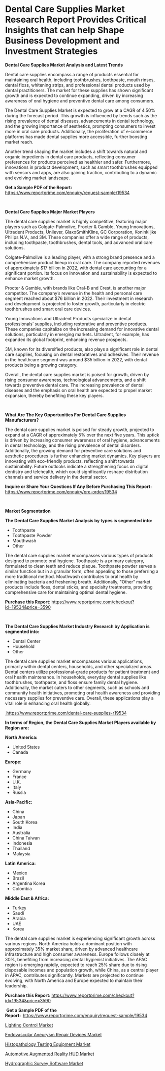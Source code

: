 <p><h1>Dental Care Supplies Market Research Report Provides Critical Insights that can help Shape Business Development and Investment Strategies</h1></p><p><strong>Dental Care Supplies Market Analysis and Latest Trends</strong></p>
<p><p>Dental care supplies encompass a range of products essential for maintaining oral health, including toothbrushes, toothpaste, mouth rinses, dental floss, whitening strips, and professional dental products used by dental practitioners. The market for these supplies has shown significant growth and is expected to continue expanding, driven by increasing awareness of oral hygiene and preventive dental care among consumers.</p><p>The Dental Care Supplies Market is expected to grow at a CAGR of 4.50% during the forecast period. This growth is influenced by trends such as the rising prevalence of dental diseases, advancements in dental technology, and the growing importance of aesthetics, prompting consumers to invest more in oral care products. Additionally, the proliferation of e-commerce platforms has made dental supplies more accessible, further boosting market reach.</p><p>Another trend shaping the market includes a shift towards natural and organic ingredients in dental care products, reflecting consumer preferences for products perceived as healthier and safer. Furthermore, innovations in product development, such as smart toothbrushes equipped with sensors and apps, are also gaining traction, contributing to a dynamic and evolving market landscape.</p></p>
<p><strong>Get a Sample PDF of the Report:&nbsp;</strong> <a href="https://www.reportprime.com/enquiry/request-sample/19534?utm_campaign=60&utm_medium=2&utm_source=Github&utm_content=ia&utm_term=23112024&utm_id=dental-care-supplies">https://www.reportprime.com/enquiry/request-sample/19534</a></p>
<p>&nbsp;</p>
<p><strong>Dental Care Supplies Major Market Players</strong></p>
<p><p>The dental care supplies market is highly competitive, featuring major players such as Colgate-Palmolive, Procter & Gamble, Young Innovations, Ultradent Products, Unilever, GlaxoSmithKline, GC Corporation, Koninklijke Philips N.V., and 3M. These companies offer a wide range of products, including toothpaste, toothbrushes, dental tools, and advanced oral care solutions.</p><p>Colgate-Palmolive is a leading player, with a strong brand presence and a comprehensive product lineup in oral care. The company reported revenues of approximately $17 billion in 2022, with dental care accounting for a significant portion. Its focus on innovation and sustainability is expected to enhance market growth.</p><p>Procter & Gamble, with brands like Oral-B and Crest, is another major competitor. The company’s revenue in the health and personal care segment reached about $76 billion in 2022. Their investment in research and development is projected to foster growth, particularly in electric toothbrushes and smart oral care devices.</p><p>Young Innovations and Ultradent Products specialize in dental professionals’ supplies, including restorative and preventive products. These companies capitalize on the increasing demand for innovative dental solutions, particularly in emerging markets. Ultradent, for example, has expanded its global footprint, enhancing revenue prospects.</p><p>3M, known for its diversified products, also plays a significant role in dental care supplies, focusing on dental restoratives and adhesives. Their revenue in the healthcare segment was around $35 billion in 2022, with dental products being a growing category.</p><p>Overall, the dental care supplies market is poised for growth, driven by rising consumer awareness, technological advancements, and a shift towards preventive dental care. The increasing prevalence of dental diseases and the emphasis on oral health are expected to propel market expansion, thereby benefiting these key players.</p></p>
<p>&nbsp;</p>
<p><strong>What Are The Key Opportunities For Dental Care Supplies Manufacturers?</strong></p>
<p><p>The dental care supplies market is poised for steady growth, projected to expand at a CAGR of approximately 5% over the next five years. This uptick is driven by increasing consumer awareness of oral hygiene, advancements in dental technology, and the rising prevalence of dental disorders. Additionally, the growing demand for preventive care solutions and aesthetic procedures is further enhancing market dynamics. Key players are innovating with eco-friendly products, reflecting a shift towards sustainability. Future outlooks indicate a strengthening focus on digital dentistry and telehealth, which could significantly reshape distribution channels and service delivery in the dental sector.</p></p>
<p><strong>Inquire or Share Your Questions If Any Before Purchasing This Report:</strong> <a href="https://www.reportprime.com/enquiry/pre-order/19534?utm_campaign=60&utm_medium=2&utm_source=Github&utm_content=ia&utm_term=23112024&utm_id=dental-care-supplies">https://www.reportprime.com/enquiry/pre-order/19534</a></p>
<p>&nbsp;</p>
<p><strong>Market Segmentation</strong></p>
<p><strong>The Dental Care Supplies Market Analysis by types is segmented into:</strong></p>
<p><ul><li>Toothpaste</li><li>Toothpaste Powder</li><li>Mouthwash</li><li>Other</li></ul></p>
<p><p>The dental care supplies market encompasses various types of products designed to promote oral hygiene. Toothpaste is a primary category, formulated to clean teeth and reduce plaque. Toothpaste powder serves a similar function but in a granular form, often appealing to those preferring a more traditional method. Mouthwash contributes to oral health by eliminating bacteria and freshening breath. Additionally, "Other" market products include floss, dental sticks, and specialty treatments, providing comprehensive care for maintaining optimal dental hygiene.</p></p>
<p><strong>Purchase this Report:&nbsp;</strong><a href="https://www.reportprime.com/checkout?id=19534&price=3590&utm_campaign=60&utm_medium=2&utm_source=Github&utm_content=ia&utm_term=23112024&utm_id=dental-care-supplies">https://www.reportprime.com/checkout?id=19534&price=3590</a></p>
<p>&nbsp;</p>
<p><strong>The Dental Care Supplies Market Industry Research by Application is segmented into:</strong></p>
<p><ul><li>Dental Center</li><li>Household</li><li>Other</li></ul></p>
<p><p>The dental care supplies market encompasses various applications, primarily within dental centers, households, and other specialized areas. Dental centers utilize professional-grade products for patient treatment and oral health maintenance. In households, everyday dental supplies like toothbrushes, toothpaste, and floss ensure family dental hygiene. Additionally, the market caters to other segments, such as schools and community health initiatives, promoting oral health awareness and providing necessary supplies for preventive care. Overall, these applications play a vital role in enhancing oral health globally.</p></p>
<p><a href="https://www.reportprime.com/dental-care-supplies-r19534?utm_campaign=60&utm_medium=2&utm_source=Github&utm_content=ia&utm_term=23112024&utm_id=dental-care-supplies">&nbsp;https://www.reportprime.com/dental-care-supplies-r19534</a></p>
<p><strong>In terms of Region, the Dental Care Supplies Market Players available by Region are:</strong></p>
<p>
    <p> <strong> North America: </strong>
        <ul>
            <li>United States</li>
            <li>Canada</li>
        </ul>
        </p> 
    <p> <strong> Europe: </strong>
        <ul>
            <li>Germany</li>
            <li>France</li>
            <li>U.K.</li>
            <li>Italy</li>
            <li>Russia</li>
        </ul>
        </p> 
    <p> <strong> Asia-Pacific: </strong>
        <ul>
            <li>China</li>
            <li>Japan</li>
            <li>South Korea</li>
            <li>India</li>
            <li>Australia</li>
            <li>China Taiwan</li>
            <li>Indonesia</li>
            <li>Thailand</li>
            <li>Malaysia</li>
        </ul>
        </p> 
    <p> <strong> Latin America: </strong>
        <ul>
            <li>Mexico</li>
            <li>Brazil</li>
            <li>Argentina Korea</li>
            <li>Colombia</li>
        </ul>
        </p> 
    <p> <strong> Middle East & Africa: </strong>
        <ul>
            <li>Turkey</li>
            <li>Saudi</li>
            <li>Arabia</li>
            <li>UAE</li>
            <li>Korea</li>
        </ul>
    </p>
    </p>
<p><p>The dental care supplies market is experiencing significant growth across various regions. North America holds a dominant position with approximately 35% market share, driven by advanced healthcare infrastructure and high consumer awareness. Europe follows closely at 30%, benefiting from increasing dental hygienist initiatives. The APAC region is emerging rapidly, expected to reach 25% share due to rising disposable incomes and population growth, while China, as a central player in APAC, contributes significantly. Markets are projected to continue evolving, with North America and Europe expected to maintain their leadership.</p></p>
<p><strong>Purchase this Report: </strong><a href="https://www.reportprime.com/checkout?id=19534&price=3590&utm_campaign=60&utm_medium=2&utm_source=Github&utm_content=ia&utm_term=23112024&utm_id=dental-care-supplies">https://www.reportprime.com/checkout?id=19534&price=3590</a></p>
<p>&nbsp;<strong>Get a Sample PDF of the Report:&nbsp;&nbsp;</strong><a href="https://www.reportprime.com/enquiry/request-sample/19534?utm_campaign=60&utm_medium=2&utm_source=Github&utm_content=ia&utm_term=23112024&utm_id=dental-care-supplies">https://www.reportprime.com/enquiry/request-sample/19534</a></p>
<p><strong></strong></p>
<p><p><a href="https://www.linkedin.com/pulse/global-perspectives-lighting-control-market-trends-forecast-2024-w7guc?utm_campaign=60&utm_medium=2&utm_source=Github&utm_content=ia&utm_term=23112024&utm_id=dental-care-supplies">Lighting Control Market</a></p><p><a href="https://github.com/gullattedenna/Market-Research-Report-List-1/blob/main/endovascular-aneurysm-repair-devices-market.md?utm_campaign=60&utm_medium=2&utm_source=Github&utm_content=ia&utm_term=23112024&utm_id=dental-care-supplies">Endovascular Aneurysm Repair Devices Market</a></p><p><a href="https://github.com/AshrafKhan865/Market-Research-Report-List-1/blob/main/histopathology-testing-equipment-market.md?utm_campaign=60&utm_medium=2&utm_source=Github&utm_content=ia&utm_term=23112024&utm_id=dental-care-supplies">Histopathology Testing Equipment Market</a></p><p><a href="https://www.linkedin.com/pulse/driving-forces-global-automotive-augmented-reality-hud-market-ujkbc?utm_campaign=60&utm_medium=2&utm_source=Github&utm_content=ia&utm_term=23112024&utm_id=dental-care-supplies">Automotive Augmented Reality HUD Market</a></p><p><a href="https://issuu.com/reportprime-2/docs/hydrographic-survey-software-market_9ec53cf00f5e76?utm_campaign=60&utm_medium=2&utm_source=Github&utm_content=ia&utm_term=23112024&utm_id=dental-care-supplies">Hydrographic Survey Software Market</a></p></p>